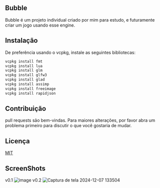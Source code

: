 ## Bubble
Bubble é um projeto individual criado por mim para estudo, e futuramente criar um jogo usando esse engine.
## Instalação
De preferência usando o vcpkg, instale as seguintes bibliotecas:
```bash
vcpkg install fmt
vcpkg install lua
vcpkg install glm      
vcpkg install glfw3
vcpkg install glad
vcpkg install assimp
vcpkg install freeimage
vcpkg install rapidjson
```
## Contribuição
pull requests são bem-vindas. Para maiores alterações, por favor abra um problema primeiro para discutir o que você gostaria de mudar.
## Licença
[MIT](https://choosealicense.com/licenses/mit/)

## ScreenShots
v0.1
![image](https://github.com/user-attachments/assets/9d256fb2-4851-406d-93b0-acae90c34bb4)
v0.2
![Captura de tela 2024-12-07 133504](https://github.com/user-attachments/assets/17ff9c49-7e8c-4028-9316-dcd5701cbb65)

